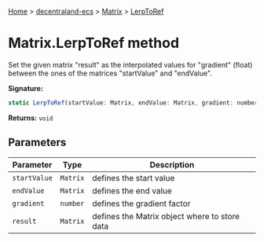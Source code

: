 [Home](./index) &gt; [decentraland-ecs](./decentraland-ecs.md) &gt; [Matrix](./decentraland-ecs.matrix.md) &gt; [LerpToRef](./decentraland-ecs.matrix.lerptoref.md)

# Matrix.LerpToRef method

Set the given matrix "result" as the interpolated values for "gradient" (float) between the ones of the matrices "startValue" and "endValue".

**Signature:**
```javascript
static LerpToRef(startValue: Matrix, endValue: Matrix, gradient: number, result: Matrix): void;
```
**Returns:** `void`

## Parameters

|  Parameter | Type | Description |
|  --- | --- | --- |
|  `startValue` | `Matrix` | defines the start value |
|  `endValue` | `Matrix` | defines the end value |
|  `gradient` | `number` | defines the gradient factor |
|  `result` | `Matrix` | defines the Matrix object where to store data |

